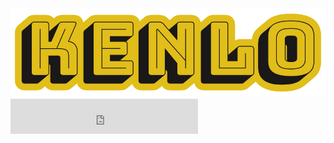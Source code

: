 <img src="website_logo_transparent_background.png"/>


<iframe src="https://open.spotify.com/follow/1/?uri=spotify:artist:1o5QUDENlmdi35coXGzG54?si=S3oMC4BUT3KHOwu-fjSjbw&size=detail&theme=dark&show-count=0" width="300" height="56" scrolling="no" frameborder="0" style="border:none; overflow:hidden;" allowtransparency="true"></iframe>

